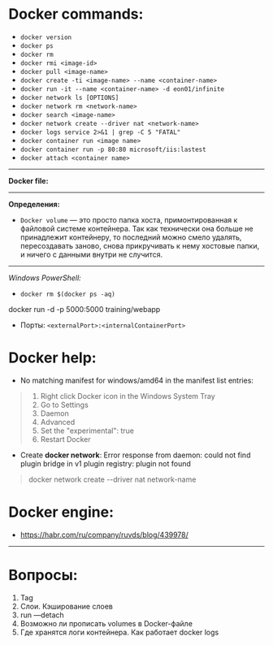 # Docker commands:
- `docker version`
- `docker ps`
- `docker rm`
- `docker rmi <image-id>`
- `docker pull <image-name>`
- `docker create -ti <image-name> --name <container-name>`
- `docker run -it --name <container-name> -d eon01/infinite`
- `docker network ls [OPTIONS]`
- `docker network rm <network-name>`
- `docker search <image-name>`
- `docker network create --driver nat <network-name>`
- `docker logs service 2>&1 | grep -C 5 "FATAL"`
- `docker container run <image name>`
- `docker container run -p 80:80 microsoft/iis:lastest`
- `docker attach <container name>`
------------------------------------------------
**Docker file:**

------------------------------------------------
**Определения:**
- `Docker volume` — это просто папка хоста, примонтированная к файловой системе контейнера. Так как технически она больше не принадлежит контейнеру, то последний можно смело удалять, пересоздавать заново, снова прикручивать к нему хостовые папки, и ничего с данными внутри не случится.
------------------------------------------------
*Windows PowerShell:*
- `docker rm $(docker ps -aq)`

docker run -d -p 5000:5000 training/webapp
- Порты: ```<externalPort>:<internalContainerPort>``` 

# Docker help:
- No matching manifest for windows/amd64 in the manifest list entries:
> 1. Right click Docker icon in the Windows System Tray
> 2. Go to Settings
> 3. Daemon
> 4. Advanced
> 5. Set the "experimental": true
> 6. Restart Docker

- Create **docker network**:
Error response from daemon: could not find plugin bridge in v1 plugin registry: plugin not found

> docker network create --driver nat network-name

# Docker engine:
- https://habr.com/ru/company/ruvds/blog/439978/
------------------------------------------------
# Вопросы:
  
1. Tag
2. Слои. Кэширование слоев
3. run —detach
4. Возможно ли прописать volumes в Docker-файле
5. Где хранятся логи контейнера. Как работает docker logs
